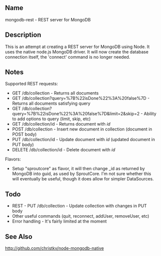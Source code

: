 Name
----

mongodb-rest - REST server for MongoDB

Description
-----------

This is an attempt at creating a REST server for MongoDB using Node.
It uses the native node.js MongoDB driver.
It will now create the database connection itself, the 'connect' command is no longer needed. 

Notes
-----

Supported REST requests:

* GET /db/collection - Returns all documents
* GET /db/collection?query=%7B%22isDone%22%3A%20false%7D - Returns all documents satisfying query
* GET /db/collection?query=%7B%22isDone%22%3A%20false%7D&limit=2&skip=2 - Ability to add options to query (limit, skip, etc)
* GET /db/collection/id - Returns document with _id_
* POST /db/collection - Insert new document in collection (document in POST body)
* PUT /db/collection/id - Update document with _id_ (updated document in PUT body)
* DELETE /db/collection/id - Delete document with _id_

Flavors:

* Setup "sproutcore" as flavor, it will then change _id as returned by MongoDB into guid, as used by SproutCore. I'm not sure whether this will eventually be useful, though it does allow for simpler DataSources.

Todo
----

* REST - PUT /db/collection - Update collection with changes in PUT body
* Other useful commands (quit, reconnect, addUser, removeUser, etc)
* Error handling - It's fairly limited at the moment

See Also
--------

http://github.com/christkv/node-mongodb-native
